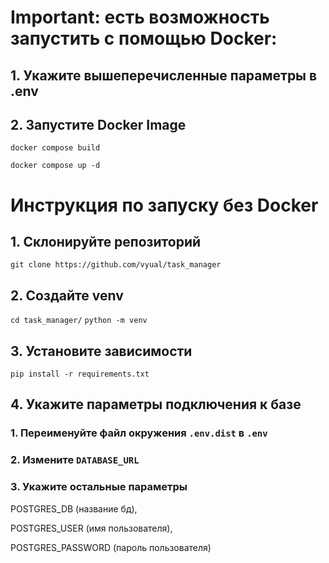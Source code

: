 # Important: есть возможность запустить с помощью Docker:

## 1. Укажите вышеперечисленные параметры в .env

## 2. Запустите Docker Image

`docker compose build`

`docker compose up -d`

# Инструкция по запуску без Docker
## 1. Склонируйте репозиторий

`git clone https://github.com/vyual/task_manager`

## 2. Создайте venv

`cd task_manager/`
`python -m venv`

## 3. Установите зависимости

`pip install -r requirements.txt`

## 4. Укажите параметры подключения к базе

### 1. Переименуйте файл окружения `.env.dist` в `.env`
### 2. Измените `DATABASE_URL`
### 3. Укажите остальные параметры
POSTGRES_DB (название бд),

POSTGRES_USER (имя пользователя),

POSTGRES_PASSWORD (пароль пользователя)


